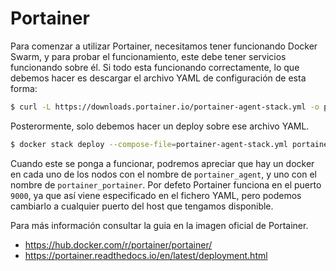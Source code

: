 # Portainer
Para comenzar a utilizar Portainer, necesitamos tener funcionando Docker Swarm, y para probar el funcionamiento, este debe tener servicios funcionando sobre él.
Si todo esta funcionando correctamente, lo que debemos hacer es descargar el archivo YAML de configuración de esta forma:
```sh
$ curl -L https://downloads.portainer.io/portainer-agent-stack.yml -o portainer-agent-stack.yml
```

Posterormente, solo debemos hacer un deploy sobre ese archivo YAML.
```sh
$ docker stack deploy --compose-file=portainer-agent-stack.yml portainer
```

Cuando este se ponga a funcionar, podremos apreciar que hay un docker en cada uno de los nodos con el nombre de `portainer_agent`, y uno con el nombre de `portainer_portainer`.
Por defeto Portainer funciona en el puerto `9000`, ya que así viene especificado en el fichero YAML, pero podemos cambiarlo a cualquier puerto del host que tengamos disponible.

Para más información consultar la guia en la imagen oficial de Portainer.
 - https://hub.docker.com/r/portainer/portainer/
 - https://portainer.readthedocs.io/en/latest/deployment.html